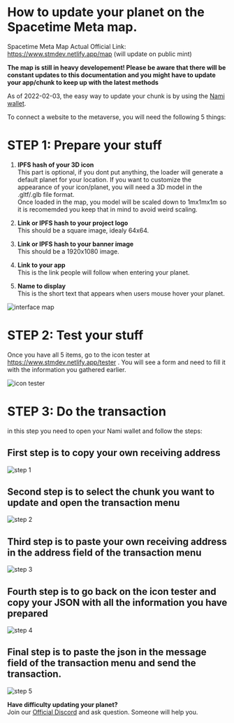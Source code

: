 # How to update your planet on the Spacetime Meta map.

Spacetime Meta Map Actual Official Link: https://www.stmdev.netlify.app/map (will update on public mint)

**The map is still in heavy developement! Please be aware that there will be constant updates to this documentation and you might have to update your app/chunk to keep up with the latest methods**

As of 2022-02-03, the easy way to update your chunk is by using the [Nami wallet](https://namiwallet.io/).

To connect a website to the metaverse, you will need the following 5 things:

# STEP 1: Prepare your stuff

1. **IPFS hash of your 3D icon**  
This part is optional, if you dont put anything, the loader will generate a default planet for your location.
If you want to customize the appearance of your icon/planet, you will need a 3D model in the .gltf/.glb file format.  
Once loaded in the map, you model will be scaled down to 1mx1mx1m so it is recomemded you keep that in mind to avoid weird scaling.  

2. **Link or IPFS hash to your project logo**  
This should be a square image, idealy 64x64.

3. **Link or IPFS hash to your banner image**  
This should be a 1920x1080 image.

4. **Link to your app**  
This is the link people will follow when entering your planet.

5. **Name to display**  
This is the short text that appears when users mouse hover your planet.

![interface map](https://raw.githubusercontent.com/Spacetime-Meta/documentation/main/src/map_interface_components.png)

# STEP 2: Test your stuff

Once you have all 5 items, go to the icon tester at https://www.stmdev.netlify.app/tester . You will see a form and need to fill it with the information you gathered earlier.

![icon tester](https://raw.githubusercontent.com/Spacetime-Meta/documentation/main/src/info_menu.png)

# STEP 3: Do the transaction

in this step you need to open your Nami wallet and follow the steps:  

## First step is to copy your own receiving address  
![step 1](https://raw.githubusercontent.com/Spacetime-Meta/documentation/main/src/step1.png)  

## Second step is to select the chunk you want to update and open the transaction menu  
![step 2](https://raw.githubusercontent.com/Spacetime-Meta/documentation/main/src/step2.png)  

## Third step is to paste your own receiving address in the address field of the transaction menu  
![step 3](https://raw.githubusercontent.com/Spacetime-Meta/documentation/main/src/step3.png)  

## Fourth step is to go back on the icon tester and copy your JSON with all the information you have prepared  
![step 4](https://raw.githubusercontent.com/Spacetime-Meta/documentation/main/src/step4.png)  

## Final step is to paste the json in the message field of the transaction menu and send the transaction.  
![step 5](https://raw.githubusercontent.com/Spacetime-Meta/documentation/main/src/step5.png)  

**Have difficulty updating your planet?**  
Join our [Official Discord](https://discord.gg/wtRMBXw2bd) and ask question. Someone will help you.

